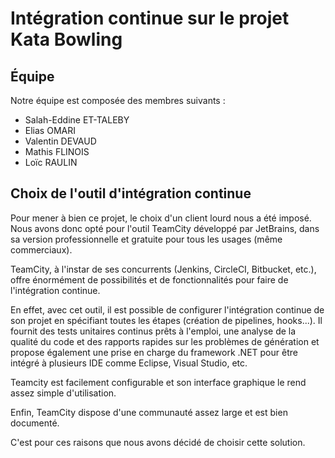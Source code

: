 # Intégration continue sur le projet Kata Bowling

## Équipe
Notre équipe est composée des membres suivants :
- Salah-Eddine ET-TALEBY
- Elias OMARI
- Valentin DEVAUD
- Mathis FLINOIS
- Loïc RAULIN

## Choix de l'outil d'intégration continue
Pour mener à bien ce projet, le choix d'un client lourd nous a été imposé.
Nous avons donc opté pour l'outil TeamCity développé par JetBrains, dans sa version professionnelle et gratuite pour tous les usages (même commerciaux).

TeamCity, à l'instar de ses concurrents (Jenkins, CircleCI, Bitbucket, etc.), offre énormément de possibilités et de fonctionnalités pour faire de l'intégration continue.

En effet, avec cet outil, il est possible de configurer l'intégration continue de son projet en spécifiant toutes les étapes (création de pipelines, hooks...). Il fournit des tests unitaires continus prêts à l'emploi, une analyse de la qualité du code et des rapports rapides sur les problèmes de génération et propose également une prise en charge du framework .NET pour être intégré à plusieurs IDE comme Eclipse, Visual Studio, etc.

Teamcity est facilement configurable et son interface graphique le rend assez simple d'utilisation.

Enfin, TeamCity dispose d'une communauté assez large et est bien documenté.

C'est pour ces raisons que nous avons décidé de choisir cette solution.
